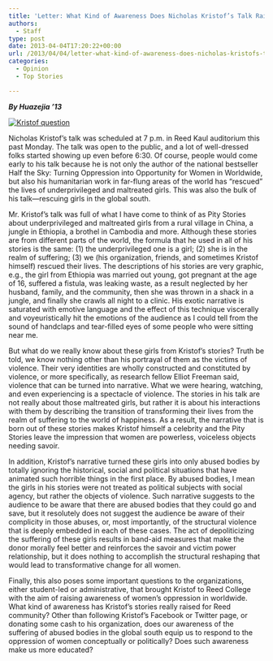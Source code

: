 ```yaml
---
title: 'Letter: What Kind of Awareness Does Nicholas Kristof’s Talk Raise?'
authors: 
  - Staff
type: post
date: 2013-04-04T17:20:22+00:00
url: /2013/04/04/letter-what-kind-of-awareness-does-nicholas-kristofs-talk-raise/
categories:
  - Opinion
  - Top Stories

---
```

_**By Huazejia &#8217;13**_

[<img class="aligncenter size-full wp-image-2198" alt="Kristof question" src="https://i2.wp.com/www.reedquest.org/wp-content/uploads/2013/04/R1026057_web.jpg?resize=770%2C512" data-recalc-dims="1" />][1]

Nicholas Kristof’s talk was scheduled at 7 p.m. in Reed Kaul auditorium this past Monday. The talk was open to the public, and a lot of well-dressed folks started showing up even before 6:30. Of course, people would come early to his talk because he is not only the author of the national bestseller Half the Sky: Turning Oppression into Opportunity for Women in Worldwide, but also his humanitarian work in far-flung areas of the world has “rescued” the lives of underprivileged and maltreated girls. This was also the bulk of his talk—rescuing girls in the global south.

Mr. Kristof’s talk was full of what I have come to think of as Pity Stories about underprivileged and maltreated girls from a rural village in China, a jungle in Ethiopia, a brothel in Cambodia and more. Although these stories are from different parts of the world, the formula that he used in all of his stories is the same: (1) the underprivileged one is a girl; (2) she is in the realm of suffering; (3) we (his organization, friends, and sometimes Kristof himself) rescued their lives. The descriptions of his stories are very graphic, e.g., the girl from Ethiopia was married out young, got pregnant at the age of 16, suffered a fistula, was leaking waste, as a result neglected by her husband, family, and the community, then she was thrown in a shack in a jungle, and finally she crawls all night to a clinic. His exotic narrative is saturated with emotive language and the effect of this technique viscerally and voyeuristically hit the emotions of the audience as I could tell from the sound of handclaps and tear-filled eyes of some people who were sitting near me.

But what do we really know about these girls from Kristof’s stories? Truth be told, we know nothing other than his portrayal of them as the victims of violence. Their very identities are wholly constructed and constituted by violence, or more specifically, as research fellow Elliot Freeman said, violence that can be turned into narrative. What we were hearing, watching, and even experiencing is a spectacle of violence. The stories in his talk are not really about those maltreated girls, but rather it is about his interactions with them by describing the transition of transforming their lives from the realm of suffering to the world of happiness. As a result, the narrative that is born out of these stories makes Kristof himself a celebrity and the Pity Stories leave the impression that women are powerless, voiceless objects needing savoir.

In addition, Kristof’s narrative turned these girls into only abused bodies by totally ignoring the historical, social and political situations that have animated such horrible things in the first place. By abused bodies, I mean the girls in his stories were not treated as political subjects with social agency, but rather the objects of violence. Such narrative suggests to the audience to be aware that there are abused bodies that they could go and save, but it resolutely does not suggest the audience be aware of their complicity in those abuses, or, most importantly, of the structural violence that is deeply embedded in each of these cases. The act of depoliticizing the suffering of these girls results in band-aid measures that make the donor morally feel better and reinforces the savoir and victim power relationship, but it does nothing to accomplish the structural reshaping that would lead to transformative change for all women.

Finally, this also poses some important questions to the organizations, either student-led or administrative, that brought Kristof to Reed College with the aim of raising awareness of women’s oppression in worldwide. What kind of awareness has Kristof’s stories really raised for Reed community? Other than following Kristof’s Facebook or Twitter page, or donating some cash to his organization, does our awareness of the suffering of abused bodies in the global south equip us to respond to the oppression of women conceptually or politically? Does such awareness make us more educated?

 [1]: https://i2.wp.com/www.reedquest.org/wp-content/uploads/2013/04/R1026057_web.jpg